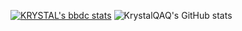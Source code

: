 [![KRYSTAL's bbdc stats](https://stat.leftover.cn/bbdc?userId=83705355&nickname=leftover)](https://github.com/left0ver/github-bbdc-stat)
![KrystalQAQ's GitHub stats](https://github-readme-stats.vercel.app/api?username=KrystalQAQ&show_icons=true&theme=radical)
